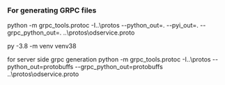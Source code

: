 
### For generating GRPC files

python -m grpc_tools.protoc -I..\protos --python_out=. --pyi_out=. --grpc_python_out=. ..\protos\odservice.proto

py -3.8 -m venv venv38


for server side grpc generation
python -m grpc_tools.protoc -I..\protos --python_out=protobuffs --grpc_python_out=protobuffs ..\protos\odservice.proto

